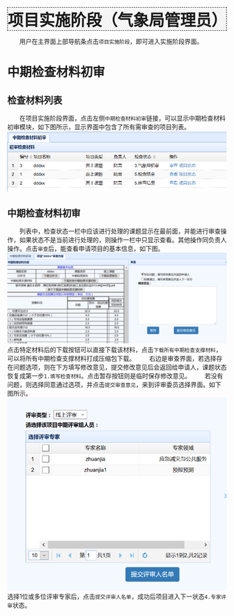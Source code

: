 <div style="text-align:center;border:1px dashed   #000; font-size:36px;font-weight:800;background-color:#F5F5F5">
项目实施阶段（气象局管理员）
</div>

　　用户在主界面上部导航条点击`项目实施阶段`，即可进入实施阶段界面。
# 中期检查材料初审
## 检查材料列表
　　在项目实施阶段界面，点击左侧`中期检查材料初审`链接，可以显示中期检查材料初审模块，如下图所示，显示界面中包含了所有需审查的项目列表。
![](assets/markdown-img-paste-2017080411303455.png)

## 中期检查材料初审
　　列表中，检查状态一栏中应该进行处理的课题显示在最前面，并能进行审查操作，如果状态不是当前进行处理的，则操作一栏中只显示查看。其他操作同负责人操作。点击`审查`后，能查看申请项目的基本信息，如下图。
![](assets/markdown-img-paste-20170804113341496.png)
　　点击特定材料后的下载按钮可以直接下载该材料，点击`下载所有中期检查支撑材料`，可以将所有中期检查支撑材料打成压缩包下载。
　　右边是审查界面，若选择存在问题选项，则在下方填写修改意见，提交修改意见后会返回给申请人，课题状态恢复成第一步`1.填写检查材料`。点击暂存按钮则是临时保存修改意见。
　　若没有问题，则选择同意通过选项，并点击`提交审查意见`，来到评审委员选择界面。如下图所示。
![](assets/markdown-img-paste-20170804113636135.png)
选择1位或多位评审专家后，点击`提交评审人名单`，成功后项目进入下一状态`4.专家评审`状态。
